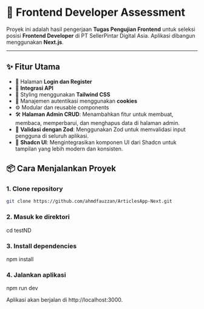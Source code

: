 # 🚀 Frontend Developer Assessment

Proyek ini adalah hasil pengerjaan **Tugas Pengujian Frontend** untuk seleksi posisi **Frontend Developer** di PT SellerPintar Digital Asia. Aplikasi dibangun menggunakan **Next.js**.

---

## ✨ Fitur Utama

- 🔐 Halaman **Login dan Register**
- 🔄 **Integrasi API**
- 🌙 Styling menggunakan **Tailwind CSS**
- 🍪 Manajemen autentikasi menggunakan **cookies**
- ⚙️ Modular dan reusable components
- 🛠 **Halaman Admin CRUD**: Menambahkan fitur untuk membuat, membaca, memperbarui, dan menghapus data di halaman admin.
- 📝 **Validasi dengan Zod**: Menggunakan Zod untuk memvalidasi input pengguna di seluruh aplikasi.
- 🎨 **Shadcn UI**: Mengintegrasikan komponen UI dari Shadcn untuk tampilan yang lebih modern dan konsisten.

## 📦 Cara Menjalankan Proyek

### 1. Clone repository

```bash
git clone https://github.com/ahmdfauzzan/ArticlesApp-Next.git
```

### 2. Masuk ke direktori

cd testND

### 3. Install dependencies

npm install

### 4. Jalankan aplikasi

npm run dev

Aplikasi akan berjalan di http://localhost:3000.
